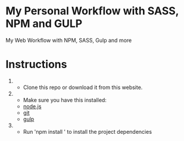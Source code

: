 # My Personal Workflow with SASS, NPM and GULP
My Web Workflow with NPM, SASS, Gulp and more

# Instructions
1. - Clone this repo or download it from this website.
2. - Make sure you have this installed:
   - [node.js](http://nodejs.org/)
   - [git](http://git-scm.com/)
   - [gulp](http://gulpjs.com/)
3. - Run 'npm install ' to install the project dependencies

